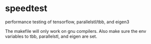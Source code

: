 # speedtest
performance testing of tensorflow, parallelstl/tbb, and eigen3

The makefile will only work on gnu compilers.
Also make sure the env variables to tbb, parallelstl, and eigen are set.
